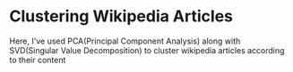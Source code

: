 # Clustering Wikipedia Articles 
Here, I've used PCA(Principal Component Analysis) along with SVD(Singular Value Decomposition) to cluster wikipedia articles according to their content 